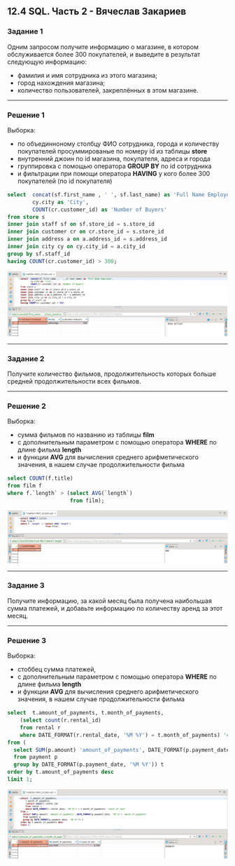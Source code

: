 ## 12.4 SQL. Часть 2 - Вячеслав Закариев

### Задание 1

Одним запросом получите информацию о магазине, в котором обслуживается более 300 покупателей, и выведите в результат следующую информацию: 
- фамилия и имя сотрудника из этого магазина;
- город нахождения магазина;
- количество пользователей, закреплённых в этом магазине.

---

### Решение 1

Выборка:
- по объединноному столбцу ФИО сотрудника, города и количеству покупателей просуммированые по номеру id из таблицы **store**
- внутренний джоин по id магазина, покупателя, адреса и города
- группировка с помощью оператора **GROUP BY** по id сотрудника
- и фильтрации при помощи оператора **HAVING** у кого более 300 покупателей (по id покупателя)

```sql
select	concat(sf.first_name , ' ', sf.last_name) as 'Full Name Employee',
		cy.city as 'City',
		COUNT(cr.customer_id) as 'Number of Buyers'		
from store s
inner join staff sf on sf.store_id = s.store_id 
inner join customer cr on cr.store_id = s.store_id
inner join address a on a.address_id = s.address_id 
inner join city cy on cy.city_id = a.city_id 
group by sf.staff_id
having COUNT(cr.customer_id) > 300;
```

![sql1](https://github.com/SlavaZakariev/netology/blob/f9997c8e7053d91cb5a8b2e2e9dc297c88eee466/db/12.4_SQL_part2/resources/sql_2.1.jpg)
 
---

### Задание 2

Получите количество фильмов, продолжительность которых больше средней продолжительности всех фильмов.

---

### Решение 2

Выборка:
- сумма фильмов по названию из таблицы **film**
- с дополнительным параметром c помощью оператора **WHERE** по длине фильма **length**
- и функции **AVG** для вычисления среднего арифметического значения, в нашем случае продолжительности фильма

```sql
select COUNT(f.title)
from film f  
where f.`length` > (select AVG(`length`) 
                    from film);
```
![sql2](https://github.com/SlavaZakariev/netology/blob/97221f6c8c48a9d7231312a08112392c2a73a37f/db/12.4_SQL_part2/resources/sql_2.2.jpg)

---

### Задание 3

Получите информацию, за какой месяц была получена наибольшая сумма платежей, и добавьте информацию по количеству аренд за этот месяц.

---

### Решение 3

Выборка:
- стоббец сумма платежей, 
- с дополнительным параметром c помощью оператора **WHERE** по длине фильма **length**
- и функции **AVG** для вычисления среднего арифметического значения, в нашем случае продолжительности фильма

```sql
select	t.amount_of_payments, t.month_of_payments,
	(select count(r.rental_id)
	from rental r
	where DATE_FORMAT(r.rental_date, '%M %Y') = t.month_of_payments) 'count_of_rent'
from (
  select SUM(p.amount) 'amount_of_payments', DATE_FORMAT(p.payment_date, '%M %Y') 'month_of_payments' 
  from payment p 
  group by DATE_FORMAT(p.payment_date, '%M %Y')) t
order by t.amount_of_payments desc  
limit 1;
```
![sql3](https://github.com/SlavaZakariev/netology/blob/97221f6c8c48a9d7231312a08112392c2a73a37f/db/12.4_SQL_part2/resources/sql_2.3.jpg)

